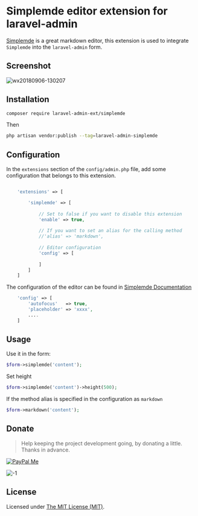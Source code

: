 Simplemde editor extension for laravel-admin
======

[Simplemde](https://github.com/sparksuite/simplemde-markdown-editor) is a great markdown editor, this extension is used to integrate `Simplemde` into the `laravel-admin` form.

## Screenshot

![wx20180906-130207](https://user-images.githubusercontent.com/1479100/45136112-3deea300-b1d5-11e8-984d-9d1c8d53c97d.png)

## Installation

```bash
composer require laravel-admin-ext/simplemde
```

Then
```bash
php artisan vendor:publish --tag=laravel-admin-simplemde
```

## Configuration

In the `extensions` section of the `config/admin.php` file, add some configuration that belongs to this extension.
```php

    'extensions' => [

        'simplemde' => [
        
            // Set to false if you want to disable this extension
            'enable' => true,
            
            // If you want to set an alias for the calling method
            //'alias' => 'markdown',
            
            // Editor configuration
            'config' => [
                
            ]
        ]
    ]

```

The configuration of the editor can be found in [Simplemde Documentation](https://github.com/sparksuite/simplemde-markdown-editor#configuration)
```php
    'config' => [
        'autofocus'   => true,
        'placeholder' => 'xxxx',
        ....
    ]
```

## Usage

Use it in the form:
```php
$form->simplemde('content');
```

Set height
```php
$form->simplemde('content')->height(500);
```

If the method alias is specified in the configuration as `markdown`
```php
$form->markdown('content');
```

## Donate

> Help keeping the project development going, by donating a little. Thanks in advance.

[![PayPal Me](https://img.shields.io/badge/Donate-PayPal-green.svg)](https://www.paypal.me/zousong)

![-1](https://cloud.githubusercontent.com/assets/1479100/23287423/45c68202-fa78-11e6-8125-3e365101a313.jpg)

License
------------
Licensed under [The MIT License (MIT)](LICENSE).
